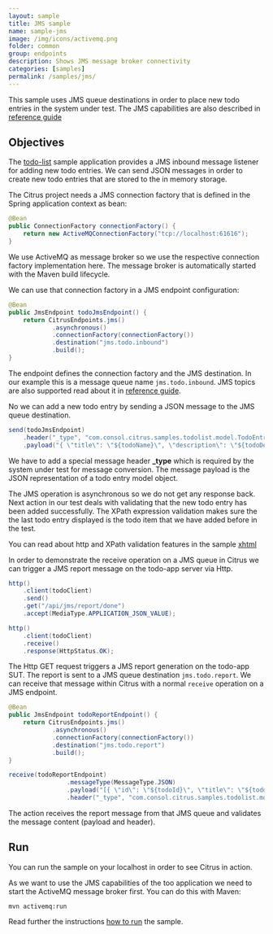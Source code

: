 ```yaml
---
layout: sample
title: JMS sample
name: sample-jms
image: /img/icons/activemq.png
folder: common
group: endpoints
description: Shows JMS message broker connectivity
categories: [samples]
permalink: /samples/jms/
---
```


This sample uses JMS queue destinations in order to place new todo entries in the system under test. The JMS capabilities are
also described in [reference guide][1]

Objectives
---------

The [todo-list](/samples/todo-app/) sample application provides a JMS inbound message listener for adding new todo entries.
We can send JSON messages in order to create new todo entries that are stored to the in memory storage.

The Citrus project needs a JMS connection factory that is defined in the Spring application context as bean:

```java
@Bean
public ConnectionFactory connectionFactory() {
    return new ActiveMQConnectionFactory("tcp://localhost:61616");
}
```
    
We use ActiveMQ as message broker so we use the respective connection factory implementation here. The message broker is automatically
started with the Maven build lifecycle.

We can use that connection factory in a JMS endpoint configuration:

```java
@Bean
public JmsEndpoint todoJmsEndpoint() {
    return CitrusEndpoints.jms()
            .asynchronous()
            .connectionFactory(connectionFactory())
            .destination("jms.todo.inbound")
            .build();
}
```

The endpoint defines the connection factory and the JMS destination. In our example this is a message queue name `jms.todo.inbound`. JMS topics are also supported read about it in
[reference guide][1].    
    
No we can add a new todo entry by sending a JSON message to the JMS queue destination.
    
```java
send(todoJmsEndpoint)
    .header("_type", "com.consol.citrus.samples.todolist.model.TodoEntry")
    .payload("{ \"title\": \"${todoName}\", \"description\": \"${todoDescription}\", \"done\": ${done}}");
```
        
We have to add a special message header **_type** which is required by the system under test for message conversion. The message payload
is the JSON representation of a todo entry model object.

The JMS operation is asynchronous so we do not get any response back. Next action in our test deals with validating that the new todo 
entry has been added successfully. The XPath expression validation makes sure the the last todo entry displayed is the todo item that 
we have added before in the test.

You can read about http and XPath validation features in the sample [xhtml](../sample-xhtml/README.md)

In order to demonstrate the receive operation on a JMS queue in Citrus we can trigger a JMS report message on the todo-app server via Http.

```java
http()
    .client(todoClient)
    .send()
    .get("/api/jms/report/done")
    .accept(MediaType.APPLICATION_JSON_VALUE);

http()
    .client(todoClient)
    .receive()
    .response(HttpStatus.OK);
```

The Http GET request triggers a JMS report generation on the todo-app SUT. The report is sent to a JMS queue destination `jms.todo.report`. We can receive that message within Citrus
with a normal `receive` operation on a JMS endpoint.

```java
@Bean
public JmsEndpoint todoReportEndpoint() {
    return CitrusEndpoints.jms()
            .asynchronous()
            .connectionFactory(connectionFactory())
            .destination("jms.todo.report")
            .build();
}
```

```java
receive(todoReportEndpoint)
                .messageType(MessageType.JSON)
                .payload("[{ \"id\": \"${todoId}\", \"title\": \"${todoName}\", \"description\": \"${todoDescription}\", \"attachment\":null, \"done\":true}]")
                .header("_type", "com.consol.citrus.samples.todolist.model.TodoEntry");
```

The action receives the report message from that JMS queue and validates the message content (payload and header).
                
Run
---------

You can run the sample on your localhost in order to see Citrus in action. 

As we want to use the JMS capabilities of the too application we need to start the ActiveMQ message broker first. 
You can do this with Maven:
 
    mvn activemq:run

Read further the instructions [how to run](/samples/run/) the sample.

 [1]: https://citrusframework.org/citrus/reference/html#jms
